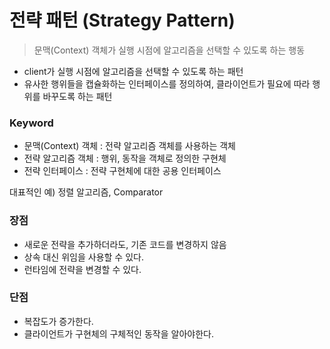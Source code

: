 # 전략 패턴 (Strategy Pattern)
> 문맥(Context) 객체가 실행 시점에 알고리즘을 선택할 수 있도록 하는 행동

- client가 실행 시점에 알고리즘을 선택할 수 있도록 하는 패턴
- 유사한 행위들을 캡슐화하는 인터페이스를 정의하여, 클라이언트가 필요에 따라 행위를 바꾸도록 하는 패턴

### Keyword
- 문맥(Context) 객체 : 전략 알고리즘 객체를 사용하는 객체
- 전략 알고리즘 객체 : 행위, 동작을 객체로 정의한 구현체
- 전략 인터페이스 : 전략 구현체에 대한 공용 인터페이스

대표적인 예) 정렬 알고리즘, Comparator

### 장점
- 새로운 전략을 추가하더라도, 기존 코드를 변경하지 않음
- 상속 대신 위임을 사용할 수 있다.
- 런타임에 전략을 변경할 수 있다.

### 단점
- 복잡도가 증가한다.
- 클라이언트가 구현체의 구체적인 동작을 알아야한다.
